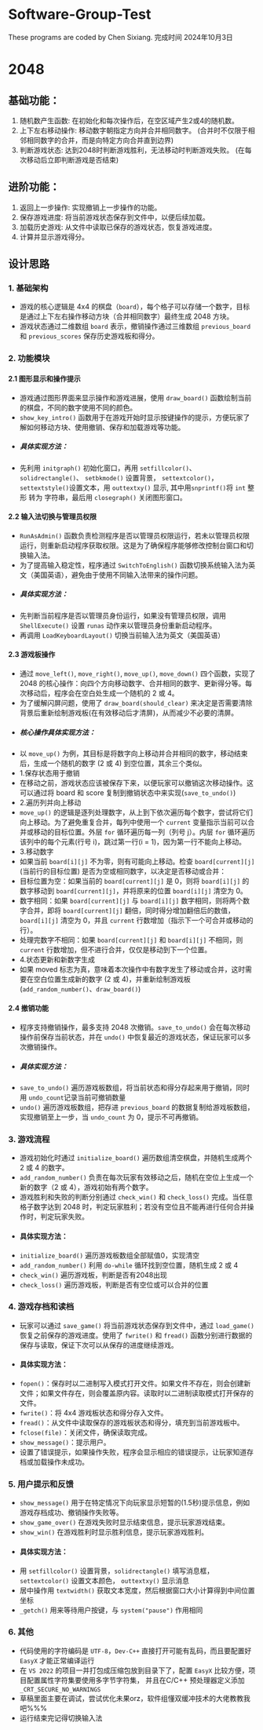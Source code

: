 # Software-Group-Test
These programs are coded by Chen Sixiang. 
完成时间 2024年10月3日
# 2048
## 基础功能：
1. 随机数产生函数: 在初始化和每次操作后，在空区域产生2或4的随机数。
2. 上下左右移动操作: 移动数字朝指定方向并合并相同数字。
(合并时不仅限于相邻相同数字的合并，而是向特定方向合并直到边界)
3. 判断游戏状态: 达到2048时判断游戏胜利，无法移动时判断游戏失败。
(在每次移动后立即判断游戏是否结束)
## 进阶功能：
1. 返回上一步操作: 实现撤销上一步操作的功能。
2. 保存游戏进度: 将当前游戏状态保存到文件中，以便后续加载。
3. 加载历史游戏: 从文件中读取已保存的游戏状态，恢复游戏进度。
4. 计算并显示游戏得分。

## 设计思路

### 1. **基础架构**
- 游戏的核心逻辑是 4x4 的棋盘（`board`），每个格子可以存储一个数字，目标是通过上下左右操作移动方块（合并相同数字）最终生成 2048 方块。
- 游戏状态通过二维数组 `board` 表示，撤销操作通过三维数组 `previous_board` 和 `previous_scores` 保存历史游戏板和得分。

### 2. **功能模块**
#### 2.1 **图形显示和操作提示**
- 游戏通过图形界面来显示操作和游戏进展，使用 `draw_board()` 函数绘制当前的棋盘，不同的数字使用不同的颜色。
- `show_key_intro()` 函数用于在游戏开始时显示按键操作的提示，方便玩家了解如何移动方块、使用撤销、保存和加载游戏等功能。
- ##### 具体实现方法：
- 先利用 `initgraph()` 初始化窗口，再用 `setfillcolor()`、`solidrectangle()`、 `setbkmode()` 设置背景， `settextcolor()`，`settextstyle()`设置文本，用 `outtextxy()` 显示, 其中用`snprintf()`将 `int` 整形 转为 字符串，最后用 `closegraph()` 关闭图形窗口。

#### 2.2 **输入法切换与管理员权限**
- `RunAsAdmin()` 函数负责检测程序是否以管理员权限运行，若未以管理员权限运行，则重新启动程序获取权限。这是为了确保程序能够修改控制台窗口和切换输入法。
- 为了提高输入稳定性，程序通过 `SwitchToEnglish()` 函数切换系统输入法为英文（美国英语），避免由于使用不同输入法带来的操作问题。
- ##### 具体实现方法：
- 先判断当前程序是否以管理员身份运行，如果没有管理员权限，调用 `ShellExecute()` 设置 `runas` 动作来以管理员身份重新启动程序。
- 再调用 `LoadKeyboardLayout()` 切换当前输入法为英文（美国英语）

#### 2.3 **游戏板操作**
- 通过 `move_left()`, `move_right()`, `move_up()`, `move_down()` 四个函数，实现了 2048 的核心操作：向四个方向移动数字、合并相同的数字、更新得分等。每次移动后，程序会在空白处生成一个随机的 2 或 4。
- 为了缓解闪屏问题，使用了 `draw_board(should_clear)` 来决定是否需要清除背景后重新绘制游戏板(在有效移动后才清屏)，从而减少不必要的清屏。
- ##### 核心操作具体实现方法：
- 以 `move_up()` 为例，其目标是将数字向上移动并合并相同的数字，移动结束后，生成一个随机的数字 (2 或 4) 到空位置，其余三个类似。
- 1.保存状态用于撤销
- 在移动之前，游戏状态应该被保存下来，以便玩家可以撤销这次移动操作。这可以通过将 board 和 score 复制到撤销状态中来实现(`save_to_undo()`)
- 2.遍历列并向上移动
- `move_up()` 的逻辑是逐列处理数字，从上到下依次遍历每个数字，尝试将它们向上移动。为了避免重复合并，每列中使用一个 `current` 变量指示当前可以合并或移动的目标位置。外层  `for` 循环遍历每一列（列号 j）。内层 `for` 循环遍历该列中的每个元素(行号 i)，跳过第一行(i = 1)，因为第一行不能向上移动。
- 3.移动数字
- 如果当前 `board[i][j]` 不为零，则有可能向上移动。检查 `board[current][j]` (当前行的目标位置) 是否为空或相同数字，以决定是否移动或合并：
- 目标位置为空：如果当前的 `board[current][j]` 是 0，则将 `board[i][j]` 的数字移动到 `board[current][j]`，并将原来的位置 `board[i][j]` 清空为 0。
- 数字相同：如果 `board[current][j]` 与 `board[i][j]` 数字相同，则将两个数字合并，即将 `board[current][j]` 翻倍，同时得分增加翻倍后的数值，`board[i][j]` 清空为 0，并且       `current` 行数增加（指示下一个可合并或移动的行）。
- 处理完数字不相同：如果 `board[current][j]` 和 `board[i][j]` 不相同，则 `current` 行数增加，但不进行合并，仅仅是移动到下一个位置。
- 4.状态更新和新数字生成
- 如果 moved 标志为真，意味着本次操作中有数字发生了移动或合并，这时需要在空白位置生成新的数字 (2 或 4)，并重新绘制游戏板(`add_random_number()`、`draw_board()`)
  
#### 2.4 **撤销功能**
- 程序支持撤销操作，最多支持 2048 次撤销。`save_to_undo()` 会在每次移动操作前保存当前状态，并在 `undo()` 中恢复最近的游戏状态，保证玩家可以多次撤销操作。
- ##### 具体实现方法：
- `save_to_undo()` 遍历游戏板数组，将当前状态和得分存起来用于撤销，同时用 `undo_count`记录当前可撤销数量
- `undo()` 遍历游戏板数组，把存进 `previous_board` 的数据复制给游戏板数组，实现撤销至上一步，当 `undo_count` 为 0，提示不可再撤销。

### 3. **游戏流程**
- 游戏初始化时通过 `initialize_board()` 遍历数组清空棋盘，并随机生成两个 2 或 4 的数字。
- `add_random_number()` 负责在每次玩家有效移动之后，随机在空位上生成一个新的数字（2 或 4），游戏初始有两个数字。
- 游戏胜利和失败的判断分别通过 `check_win()` 和 `check_loss()` 完成。当任意格子数字达到 2048 时，判定玩家胜利；若没有空位且不能再进行任何合并操作时，判定玩家失败。
- #### 具体实现方法：
-  `initialize_board()` 遍历游戏板数组全部赋值0，实现清空
-  `add_random_number()` 利用 `do-while` 循环找到空位置，随机生成 2 或 4
-  `check_win()` 遍历游戏板，判断是否有2048出现
-  `check_loss()` 遍历游戏板，判断是否有空位或可以合并的位置

### 4. **游戏存档和读档**
- 玩家可以通过 `save_game()` 将当前游戏状态保存到文件中，通过 `load_game()` 恢复之前保存的游戏进度。使用了 `fwrite()` 和 `fread()` 函数分别进行数据的保存与读取，保证下次可以从保存的进度继续游戏。
- #### 具体实现方法：
- `fopen()`：保存时以二进制写入模式打开文件。如果文件不存在，则会创建新文件；如果文件存在，则会覆盖原内容。读取时以二进制读取模式打开保存的文件。
- `fwrite()`：将 4x4 游戏板状态和得分存入文件。
- `fread()`：从文件中读取保存的游戏板状态和得分，填充到当前游戏板中。
- `fclose(file)`：关闭文件，确保读取完成。
- `show_message()`：提示用户。
- 设置了错误提示，如果操作失败，程序会显示相应的错误提示，让玩家知道存档或加载操作未成功。

### 5. **用户提示和反馈**
- `show_message()` 用于在特定情况下向玩家显示短暂的(1.5秒)提示信息，例如游戏存档成功、撤销操作失败等。
- `show_game_over()` 在游戏失败时显示结束信息，提示玩家游戏结束。
- `show_win()` 在游戏胜利时显示胜利信息，提示玩家游戏胜利。
- #### 具体实现方法：
- 用 `setfillcolor()` 设置背景，`solidrectangle()` 填写消息框，`settextcolor()` 设置文本颜色， `outtextxy()` 显示消息
- 居中操作用 `textwidth()` 获取文本宽度，然后根据窗口大小计算得到中间位置坐标
- `_getch()` 用来等待用户按键，与 `system("pause")` 作用相同

### 6. **其他**
- 代码使用的字符编码是 `UTF-8`，`Dev-C++` 直接打开可能有乱码，而且要配置好 `EasyX` 才能正常编译运行
- 在 `VS 2022` 的项目一并打包成压缩包放到目录下了，配置 `EasyX` 比较方便，项目配置属性字符集要使用多字节字符集， 并且在C/C++ 预处理器定义添加 `_CRT_SECURE_NO_WARNINGS`
- 草稿里面主要在调试，尝试优化未果orz，软件组懂双缓冲技术的大佬教教我吧%%%
- 运行结束完记得切换输入法
